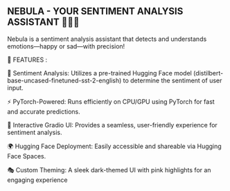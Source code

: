 ## NEBULA - YOUR SENTIMENT ANALYSIS ASSISTANT 🚀💡💬


Nebula is a sentiment analysis assistant that detects and understands emotions—happy or sad—with precision!



🌟 FEATURES :

🧠 Sentiment Analysis: Utilizes a pre-trained Hugging Face model (distilbert-base-uncased-finetuned-sst-2-english) to determine the sentiment of user input.

⚡ PyTorch-Powered: Runs efficiently on CPU/GPU using PyTorch for fast and accurate predictions.

🎨 Interactive Gradio UI: Provides a seamless, user-friendly experience for sentiment analysis.

🌍 Hugging Face Deployment: Easily accessible and shareable via Hugging Face Spaces.

🎭 Custom Theming: A sleek dark-themed UI with pink highlights for an engaging experience
